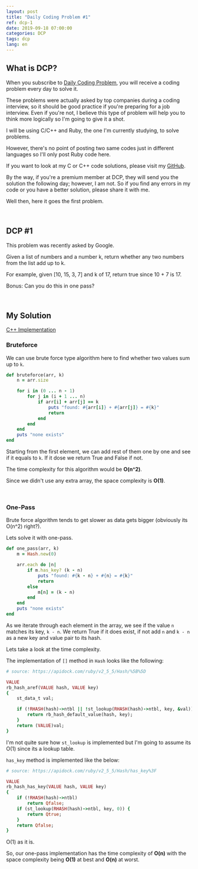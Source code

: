 ```yaml
---
layout: post
title: "Daily Coding Problem #1"
ref: dcp-1
date: 2019-09-18 07:00:00
categories: DCP
tags: dcp
lang: en
---
```


## What is DCP?
When you subscribe to [Daily Coding Problem](https://www.dailycodingproblem.com), you will receive a coding problem every day to
solve it. 

These problems were actually asked by top companies during a coding interview, so it should be good practice if you're
preparing for a job interview. Even if you're not, I believe this type of problem will help you to think more logically so
I'm going to give it a shot.

I will be using C/C++ and Ruby, the one I'm currently studying, to solve problems.

However, there's no point of posting two same codes just in different languages so I'll only post Ruby code here.

If you want to look at my C or C++ code solutions, please visit my [GitHub](https://github.com/muicode/DCP).

By the way, if you're a premium member at DCP, they will send you the solution the following day; however, I am not. 
So if you find any errors in my code or you have a better solution, please share it with me.

Well then, here it goes the first problem.

<br>

## DCP #1  <a id="dcp1"></a>
This problem was recently asked by Google.

Given a list of numbers and a number k, return whether any two numbers from the list add up to k.

For example, given [10, 15, 3, 7] and k of 17, return true since 10 + 7 is 17.

Bonus: Can you do this in one pass?

<br>

## My Solution
[C++ Implementation](https://github.com/muicode/DCP/blob/master/problem1/problem1.cpp)

### Bruteforce

We can use brute force type algorithm here to find whether two values sum up to `k`.

```ruby
def bruteforce(arr, k)
    n = arr.size

    for i in (0 ... n - 1)
        for j in (i + 1 ... n)
            if arr[i] + arr[j] == k
                puts "found: #{arr[i]} + #{arr[j]} = #{k}"
                return
            end
        end
    end
    puts "none exists"
end
```

Starting from the first element, we can add rest of them one by one and see if it equals to `k`.
If it dose we return True and False if not.

The time complexity for this algorithm would be **O(n^2)**.

Since we didn't use any extra array, the space complexity is **O(1)**.

<br>

### One-Pass

Brute force algorithm tends to get slower as data gets bigger (obviously its O(n^2) right?).

Lets solve it with one-pass.

```ruby
def one_pass(arr, k)
    m = Hash.new(0)

    arr.each do |n|
        if m.has_key? (k - n)
            puts "found: #{k - n} + #{n} = #{k}"
            return
        else
            m[n] = (k - n)
        end
    end
    puts "none exists"
end
```

As we iterate through each element in the array, we see if the value `n` matches its key, `k - n`.
We return True if it does exist, if not add `n` and `k - n` as a new key and value pair to its hash.

Lets take a look at the time complexity.

The implementation of `[]` method in `Hash` looks like the following:

```ruby
# source: https://apidock.com/ruby/v2_5_5/Hash/%5B%5D

VALUE
rb_hash_aref(VALUE hash, VALUE key)
{
    st_data_t val;

    if (!RHASH(hash)->ntbl || !st_lookup(RHASH(hash)->ntbl, key, &val)) {
        return rb_hash_default_value(hash, key);
    }
    return (VALUE)val;
}
```

I'm not quite sure how `st_lookup` is implemented but I'm going to assume its O(1) since its a lookup table.

`has_key` method is implemented like the below:

```ruby
# source: https://apidock.com/ruby/v2_5_5/Hash/has_key%3F

VALUE
rb_hash_has_key(VALUE hash, VALUE key)
{
    if (!RHASH(hash)->ntbl)
        return Qfalse;
    if (st_lookup(RHASH(hash)->ntbl, key, 0)) {
        return Qtrue;
    }
    return Qfalse;
}
```

O(1) as it is.

So, our one-pass implementation has the time complexity of **O(n)** with the space complexity being **O(1)** at best and **O(n)** at worst.